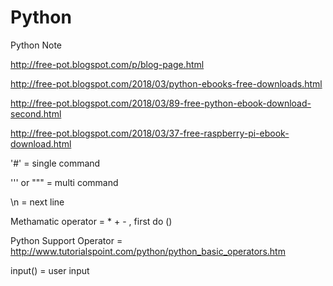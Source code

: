 # Python
Python Note




http://free-pot.blogspot.com/p/blog-page.html

http://free-pot.blogspot.com/2018/03/python-ebooks-free-downloads.html

http://free-pot.blogspot.com/2018/03/89-free-python-ebook-download-second.html

http://free-pot.blogspot.com/2018/03/37-free-raspberry-pi-ebook-download.html



'#'                   =   single command

''' or """            =   multi command

\n                    = next line

Methamatic operator   = * + -  , first do ()

Python Support Operator = http://www.tutorialspoint.com/python/python_basic_operators.htm

input()                 = user input

